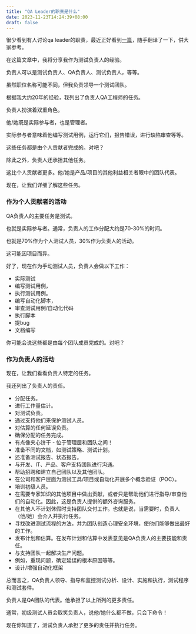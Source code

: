 ```yaml
---
title: "QA Leader的职责是什么"
date: 2023-11-23T14:24:39+08:00
draft: false
---
```

很少看到有人讨论qa leader的职责，最近正好看到[一篇](https://jayateerthk.medium.com/what-does-a-qa-lead-do-2bbf97982ffc)，随手翻译了一下，供大家参考。

在这篇文章中，我将分享我作为测试负责人的经验。

负责人可以是测试负责人、QA负责人、测试负责人，等等。

虽然职位名称可能不同，但我负责领导一个测试团队。

根据我大约20年的经验，我列出了负责人QA工程师的任务。

负责人扮演着双重角色。

他/她既是实际参与者，也是管理者。

实际参与者意味着他编写测试用例，运行它们，报告错误，进行缺陷审查等等。

这些任务都是由个人贡献者完成的。对吧？

除此之外，负责人还承担其他任务。

这比个人贡献者更多。他/她是产品/项目的其他利益相关者眼中的团队代表。

现在，让我们详细了解这些任务。

### 作为个人贡献者的活动

QA负责人的主要任务是测试。

也就是实际参与者。通常，负责人的工作分配大约是70-30%的时间。

也就是70%作为个人测试人员，30%作为负责人的活动。

这可能因项目而异。

好了，现在作为手动测试人员，负责人会做以下工作：

- 实际测试
- 编写测试用例，
- 执行测试用例。
- 编写自动化脚本，
- 审查测试用例/自动化代码
- 执行脚本
- 提bug
- 文档编写

你可能会说这些都是由每个团队成员完成的。对吧？

### 作为负责人的活动

现在，让我们看看负责人特定的任务。

我还列出了负责人的责任。

- 分配任务。
- 进行工作量估计。
- 对测试负责。
- 通过支持他们来保护测试人员。
- 对估算的任何延误负责。
- 确保分配的任务完成。
- 有点像夹心饼干 - 位于管理层和团队之间！
- 准备不同的文档，如测试策略、测试计划。
- 还准备测试报告、状态报告。
- 与开发、IT、产品、客户支持团队进行沟通。
- 帮助招聘和建立自己团队以及其他团队。
- 在公司和客户层面为测试工具/项目或自动化开展多个概念验证（POC）。
- 培训初级人员。
- 在需要专家知识的其他项目中做出贡献，或者只是帮助他们进行指导/审查他们的自动化。因此，这是负责人提供的额外咨询服务。
- 在其他人不计划休假时支持团队交付工作。也就是说，当需要时，负责人（他/她）会介入并执行任务。
- 寻找改进测试流程的方法，并为团队创造心理安全环境，使他们能够做出最好的工作。
- 发布计划和估算。在发布计划和估算中发表意见是QA负责人的主要技能和责任。
- 与支持团队一起解决生产问题。
- 例如，重现问题，确定延误的根本原因等等。
- 设计/增强自动化框架

总而言之，QA负责人领导、指导和监控测试分析、设计、实施和执行，测试程序和测试套件。

负责人是QA团队的代表。他承担了以上所列的更多责任。

通常，初级测试人员会取笑负责人，说他/她什么都不做，只会下命令！

现在你知道了，测试负责人承担了更多的责任并执行任务。

